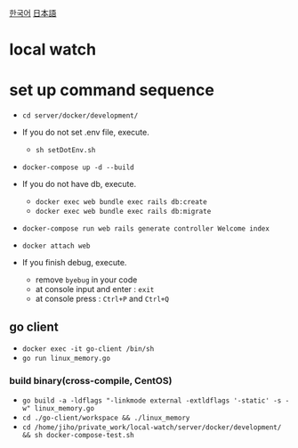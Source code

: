 [한국어](README.kr.md)
[日本語](README.jp.md)
# local watch

# set up command sequence
- `cd server/docker/development/`

- If you do not set .env file, execute.
  - `sh setDotEnv.sh`

- `docker-compose up -d --build`

- If you do not have db, execute.
  - `docker exec web bundle exec rails db:create`
  - `docker exec web bundle exec rails db:migrate`

- `docker-compose run web rails generate controller Welcome index`
- `docker attach web`
- If you finish debug, execute.
  - remove `byebug` in your code
  - at console input and enter : `exit`
  - at console press : `Ctrl+P` and `Ctrl+Q`

## go client
- `docker exec -it go-client /bin/sh`
- `go run linux_memory.go`

### build binary(cross-compile, CentOS)
- `go build -a -ldflags "-linkmode external -extldflags '-static' -s -w" linux_memory.go`
- `cd ./go-client/workspace && ./linux_memory`
- `cd /home/jiho/private_work/local-watch/server/docker/development/ && sh docker-compose-test.sh`